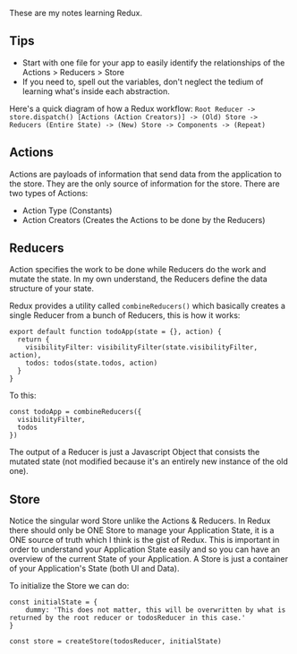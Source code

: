 These are my notes learning Redux.

## Tips
- Start with one file for your app to easily identify the relationships of the Actions > Reducers > Store
- If you need to, spell out the variables, don't neglect the tedium of learning what's inside each abstraction.

Here's a quick diagram of how a Redux workflow:
`Root Reducer -> store.dispatch() [Actions (Action Creators)] -> (Old) Store -> Reducers (Entire State) -> (New) Store -> Components -> (Repeat)`

## Actions
Actions are payloads of information that send data from the application to the store. They are the only source of information for the store. There are two types of Actions:  
- Action Type (Constants)  
- Action Creators (Creates the Actions to be done by the Reducers)

## Reducers
Action specifies the work to be done while Reducers do the work and mutate the state. In my own understand, the Reducers define the data structure of your state. 

Redux provides a utility called `combineReducers()` which basically creates a single Reducer from a bunch of Reducers, this is how it works:

```
export default function todoApp(state = {}, action) {
  return {
    visibilityFilter: visibilityFilter(state.visibilityFilter, action),
    todos: todos(state.todos, action)
  }
}
```
To this:
```
const todoApp = combineReducers({
  visibilityFilter,
  todos
})
```
The output of a Reducer is just a Javascript Object that consists the mutated state (not modified because it's an entirely new instance of the old one).

## Store
Notice the singular word Store unlike the Actions & Reducers. In Redux there should only be ONE Store to manage your Application State, it is a ONE source of truth which I think is the gist of Redux. This is important in order to understand your Application State easily and so you can have an overview of the current State of your Application. A Store is just a container of your Application's State (both UI and Data).

To initialize the Store we can do:  
```
const initialState = {
	dummy: 'This does not matter, this will be overwritten by what is returned by the root reducer or todosReducer in this case.'
}

const store = createStore(todosReducer, initialState)
```

